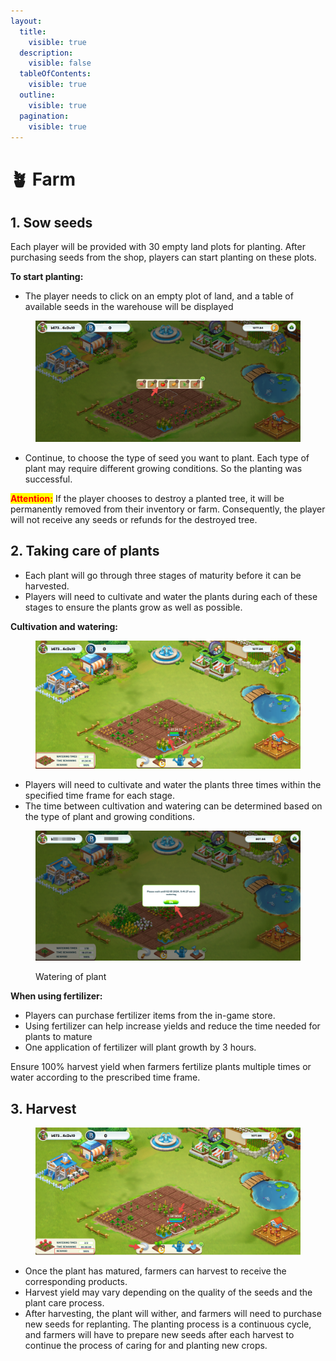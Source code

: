 ```yaml
---
layout:
  title:
    visible: true
  description:
    visible: false
  tableOfContents:
    visible: true
  outline:
    visible: true
  pagination:
    visible: true
---
```


# 🪴 Farm

## 1. Sow seeds

Each player will be provided with 30 empty land plots for planting. After purchasing seeds from the shop, players can start planting on these plots.

**To start planting:**

* The player needs to click on an empty plot of land, and a table of available seeds in the warehouse will be displayed

<figure><img src="../../.gitbook/assets/Sow.png" alt=""><figcaption></figcaption></figure>

* Continue, to choose the type of seed you want to plant. Each type of plant may require different growing conditions. So the planting was successful.

<mark style="color:red;">**Attention:**</mark> If the player chooses to destroy a planted tree, it will be permanently removed from their inventory or farm. Consequently, the player will not receive any seeds or refunds for the destroyed tree.

## **2. Taking care of plants**

* Each plant will go through three stages of maturity before it can be harvested.
* Players will need to cultivate and water the plants during each of these stages to ensure the plants grow as well as possible.

**Cultivation and watering:**

<figure><img src="../../.gitbook/assets/Taking care of plant.png" alt=""><figcaption></figcaption></figure>

* Players will need to cultivate and water the plants three times within the specified time frame for each stage.
* The time between cultivation and watering can be determined based on the type of plant and growing conditions.

<figure><img src="../../.gitbook/assets/watering.png" alt=""><figcaption><p>Watering of plant</p></figcaption></figure>

**When using fertilizer:**&#x20;

* Players can purchase fertilizer items from the in-game store.&#x20;
* Using fertilizer can help increase yields and reduce the time needed for plants to mature
* One application of fertilizer will plant growth by 3 hours.

Ensure 100% harvest yield when farmers fertilize plants multiple times or water according to the prescribed time frame.

## 3. Harvest

<figure><img src="../../.gitbook/assets/harvest.png" alt=""><figcaption></figcaption></figure>

* Once the plant has matured, farmers can harvest to receive the corresponding products.
* Harvest yield may vary depending on the quality of the seeds and the plant care process.
* After harvesting, the plant will wither, and farmers will need to purchase new seeds for replanting. The planting process is a continuous cycle, and farmers will have to prepare new seeds after each harvest to continue the process of caring for and planting new crops.
